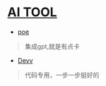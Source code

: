 # [AI TOOL](https://github.com/dululu/notes/issues/31)

- [poe](https://poe.com/chat/230btdq08a1544w930h)
>集成gpt,就是有点卡
- [Devv](https://devv.ai/)
> 代码专用，一步一步挺好的